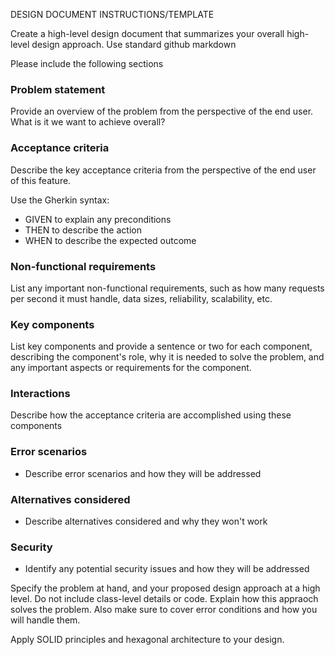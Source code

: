 DESIGN DOCUMENT INSTRUCTIONS/TEMPLATE

Create a high-level design document that summarizes your overall high-level design approach. Use
standard github markdown

Please include the following sections

### Problem statement
Provide an overview of the problem from the perspective of the end user. What is it we 
want to achieve overall? 

### Acceptance criteria 
Describe the key acceptance criteria from the perspective of the end user of this feature.

Use the Gherkin syntax:
- GIVEN to explain any preconditions
- THEN to describe the action
- WHEN to describe the expected outcome

### Non-functional requirements
List any important non-functional requirements, such as how many requests per second it must handle,
data sizes, reliability, scalability, etc.

### Key components
List key components and provide a sentence or two for each component, describing the component's
role, why it is needed to solve the problem, and any important aspects or requirements for the component.

### Interactions
Describe how the acceptance criteria are accomplished using these components

### Error scenarios
- Describe error scenarios and how they will be addressed

### Alternatives considered
- Describe alternatives considered and why they won't work

### Security
- Identify any potential security issues and how they will be addressed

Specify the problem at hand, and your proposed design approach at a high level. Do not include class-level details or code. Explain how this appraoch solves the problem. Also make sure to cover error conditions and how you will handle them.

Apply SOLID principles and hexagonal architecture to your design. 
